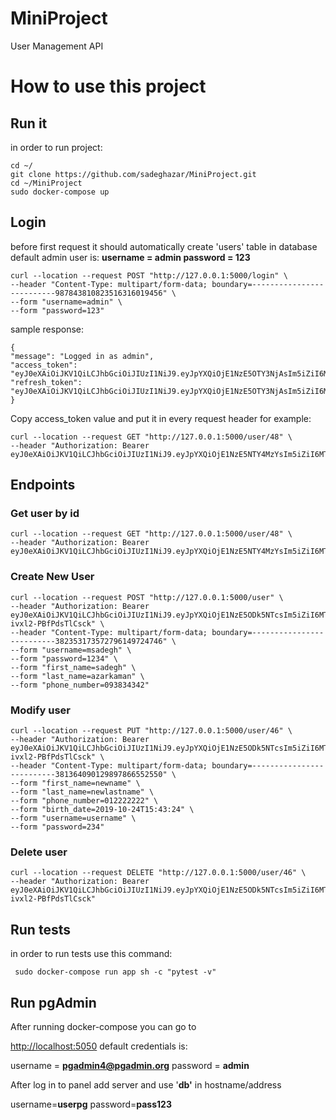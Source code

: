 # MiniProject
User Management API

# How to use this project
 

## Run it

in order to run project:

    cd ~/
    git clone https://github.com/sadeghazar/MiniProject.git
    cd ~/MiniProject
    sudo docker-compose up

## Login

before first request it should automatically create 'users' table in database
 default admin user is:
 **username = admin
 password = 123**

    curl --location --request POST "http://127.0.0.1:5000/login" \
    --header "Content-Type: multipart/form-data; boundary=--------------------------987843810823516316019456" \
    --form "username=admin" \
    --form "password=123"

sample response:

    {
    "message": "Logged in as admin",
    "access_token": "eyJ0eXAiOiJKV1QiLCJhbGciOiJIUzI1NiJ9.eyJpYXQiOjE1NzE5OTY3NjAsIm5iZiI6MTU3MTk5Njc2MCwianRpIjoiMzY3MjQ2ZjItNDcwNy00MzA3LTgxZTQtNDY5ZjJkODk2OWRiIiwiZXhwIjoxNTcxOTk3NjYwLCJpZGVudGl0eSI6ImFkbWluIiwiZnJlc2giOmZhbHNlLCJ0eXBlIjoiYWNjZXNzIn0.GdciMkzYNvfG6oOlonsxF2G5BwJqfb2lx1o1cH57mT4",
    "refresh_token": "eyJ0eXAiOiJKV1QiLCJhbGciOiJIUzI1NiJ9.eyJpYXQiOjE1NzE5OTY3NjAsIm5iZiI6MTU3MTk5Njc2MCwianRpIjoiNzU0OWI4ZDctNjUyZS00ZTRmLThmZjYtMDhkNDI1ZTYyNmE2IiwiZXhwIjoxNTc0NTg4NzYwLCJpZGVudGl0eSI6ImFkbWluIiwidHlwZSI6InJlZnJlc2gifQ.674zzyx5f9CJPYogiexVXcAowAFh9uvqJuzaGtTzX4U"
    }

Copy access_token value and put it in every request header
for example:

    curl --location --request GET "http://127.0.0.1:5000/user/48" \
    --header "Authorization: Bearer eyJ0eXAiOiJKV1QiLCJhbGciOiJIUzI1NiJ9.eyJpYXQiOjE1NzE5NTY4MzYsIm5iZiI6MTU3MTk1NjgzNiwianRpIjoiMWQyMDVjZTktNjM1ZS00ZjcxLTg4YjUtMTBlNDQ5MGI4Mjk5IiwiZXhwIjoxNTcxOTU3NzM2LCJpZGVudGl0eSI6IlNhZGVnaDEyMzQiLCJmcmVzaCI6ZmFsc2UsInR5cGUiOiJhY2Nlc3MifQ.hLVZTJalwEiIlE9OHCaw2v2W99Wng08rsePx8_Kmg1c"

## Endpoints
### Get user by id

    curl --location --request GET "http://127.0.0.1:5000/user/48" \
    --header "Authorization: Bearer eyJ0eXAiOiJKV1QiLCJhbGciOiJIUzI1NiJ9.eyJpYXQiOjE1NzE5NTY4MzYsIm5iZiI6MTU3MTk1NjgzNiwianRpIjoiMWQyMDVjZTktNjM1ZS00ZjcxLTg4YjUtMTBlNDQ5MGI4Mjk5IiwiZXhwIjoxNTcxOTU3NzM2LCJpZGVudGl0eSI6IlNhZGVnaDEyMzQiLCJmcmVzaCI6ZmFsc2UsInR5cGUiOiJhY2Nlc3MifQ.hLVZTJalwEiIlE9OHCaw2v2W99Wng08rsePx8_Kmg1c"

### Create New User

    curl --location --request POST "http://127.0.0.1:5000/user" \
    --header "Authorization: Bearer eyJ0eXAiOiJKV1QiLCJhbGciOiJIUzI1NiJ9.eyJpYXQiOjE1NzE5ODk5NTcsIm5iZiI6MTU3MTk4OTk1NywianRpIjoiOGYyNmYzMmEtM2FmNi00YTQwLTljOWUtMmE2MzBmMjk5OTIwIiwiZXhwIjoxNTcxOTkwODU3LCJpZGVudGl0eSI6ImFkbWluIiwiZnJlc2giOmZhbHNlLCJ0eXBlIjoiYWNjZXNzIn0.MmxJijfmXgwj5OOtNF_02rlR-ivxl2-PBfPdsTlCsck" \
    --header "Content-Type: multipart/form-data; boundary=--------------------------382353173572796149724746" \
    --form "username=msadegh" \
    --form "password=1234" \
    --form "first_name=sadegh" \
    --form "last_name=azarkaman" \
    --form "phone_number=093834342"

### Modify user

    curl --location --request PUT "http://127.0.0.1:5000/user/46" \
    --header "Authorization: Bearer eyJ0eXAiOiJKV1QiLCJhbGciOiJIUzI1NiJ9.eyJpYXQiOjE1NzE5ODk5NTcsIm5iZiI6MTU3MTk4OTk1NywianRpIjoiOGYyNmYzMmEtM2FmNi00YTQwLTljOWUtMmE2MzBmMjk5OTIwIiwiZXhwIjoxNTcxOTkwODU3LCJpZGVudGl0eSI6ImFkbWluIiwiZnJlc2giOmZhbHNlLCJ0eXBlIjoiYWNjZXNzIn0.MmxJijfmXgwj5OOtNF_02rlR-ivxl2-PBfPdsTlCsck" \
    --header "Content-Type: multipart/form-data; boundary=--------------------------381364090129897866552550" \
    --form "first_name=newname" \
    --form "last_name=newlastname" \
    --form "phone_number=012222222" \
    --form "birth_date=2019-10-24T15:43:24" \
    --form "username=username" \
    --form "password=234"


### Delete user

    curl --location --request DELETE "http://127.0.0.1:5000/user/46" \
    --header "Authorization: Bearer eyJ0eXAiOiJKV1QiLCJhbGciOiJIUzI1NiJ9.eyJpYXQiOjE1NzE5ODk5NTcsIm5iZiI6MTU3MTk4OTk1NywianRpIjoiOGYyNmYzMmEtM2FmNi00YTQwLTljOWUtMmE2MzBmMjk5OTIwIiwiZXhwIjoxNTcxOTkwODU3LCJpZGVudGl0eSI6ImFkbWluIiwiZnJlc2giOmZhbHNlLCJ0eXBlIjoiYWNjZXNzIn0.MmxJijfmXgwj5OOtNF_02rlR-ivxl2-PBfPdsTlCsck"


## Run tests
in order to run tests use this command:

     sudo docker-compose run app sh -c "pytest -v"

## Run pgAdmin
After running docker-compose you can go to

[http://localhost:5050](http://localhost:5050)
default credentials is:

username = **pgadmin4@pgadmin.org**
password = **admin**

After log in to panel add server and use '**db'** in hostname/address

username=**userpg**
password=**pass123**

